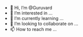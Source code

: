 - 👋 Hi, I’m @Guruvard
- 👀 I’m interested in ...
- 🌱 I’m currently learning ...
- 💞️ I’m looking to collaborate on ...
- 📫 How to reach me ...

<!---
Guruvard/Guruvard is a ✨ special ✨ repository because its `README.md` (this file) appears on your GitHub profile.
You can click the Preview link to take a look at your changes.
--->
